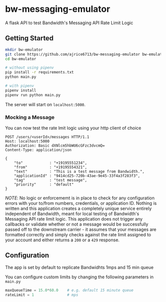 # bw-messaging-emulator

A flask API to test Bandwidth's Messaging API Rate Limit Logic

## Getting Started 

```sh
mkdir bw-emulator
git clone https://github.com/ajrice6713/bw-messaging-emulator bw-emulator
cd bw-emulator

# without using pipenv 
pip install -r requirements.txt 
python main.py

# with pipenv
pipenv install
pipenv run python main.py
```

The server will start on `localhost:5000`. 

### Mocking a Message 

You can now test the rate lmit logic using your http client of choice 

```http
POST /users/<userId>/messages HTTP/1.1
Host: localhost:5000
Authorization: Basic dXNlcm5hbWU6cGFzc3dvcmQ=
Content-Type: application/json

{
    "to"            : "+19195551234",
    "from"          : "+19195554321",
    "text"          : "This is a test message from Bandwidth.",
    "applicationId" : "9414cd25-720b-43ae-9e45-33f4a3f283f3",
    "tag"           : "test message",
    "priority"      : "default"
}
```

*NOTE*: No logic or enforcememt is in place to check for any configuration errors with your to/from numbers, credentials, or application ID. Nothing is written and this application creates a completely unique service entirely independent of Bandwidth, meant for local testing of Bandwidth's Messaging API rate limit logic. This application does not trigger any callbacks or validate whether or not a message would be successfully passed off to the downstream carrier - it assumes that your messages are formatted correctly and simply checks against the rate limit assigned to your account and either returns a `200` or a `429` response. 

## Configuration

The app is set by default to replicate Bandwidhts 1mps and 15 min queue

You can configure custom limits by changing the following parameters in `main.py` 

```python
maxQueueTime = 15.0*60.0    # e.g. default 15 minute queue
rateLimit = 1               # mps
```
